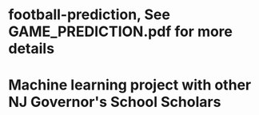 # football-prediction, See GAME_PREDICTION.pdf for more details
# Machine learning project with other NJ Governor's School Scholars
